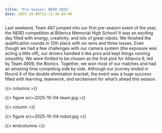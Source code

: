 ```yaml
---
title: 'Pre-Season: NERD 2025'
date: 2025-10-08T12:13:36-04:00
---
```


Last weekend, Team 467 jumped into our first pre-season event of the year, the NERD competition at Billerica Memorial High School! It was an exciting day filled with energy, creativity, and lots of great robots.
We finished the qualification rounds in 12th place with six wins and three losses. Even though we had a few challenges with our camera system (the exposure was acting a little off), our drivers handled it like pros and kept things running smoothly.
We were thrilled to be chosen as the first pick for Alliance 6, led by Team 4909, the Bionics. Together, we won most of our matches and had an amazing time competing side by side. Although our journey ended in Round 4 of the double elimination bracket, the event was a huge success filled with learning, teamwork, and excitement for what’s ahead this season.

{{< columns >}}

{{< figure src=2025-10-04-team.jpg >}}

{{< column >}}

{{< figure src=2025-10-04-robot.jpg >}}

{{< endcolumns >}}
